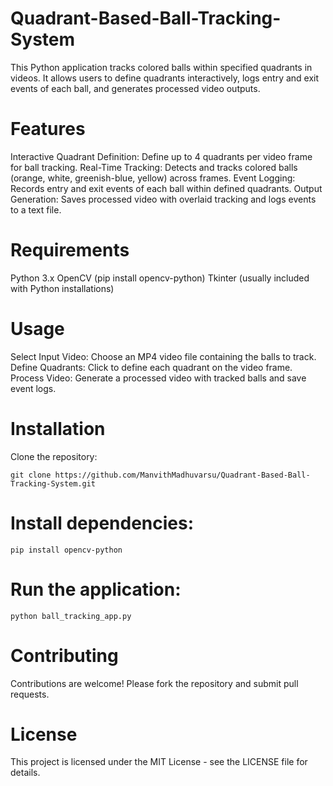 # Quadrant-Based-Ball-Tracking-System
This Python application tracks colored balls within specified quadrants in videos. It allows users to define quadrants interactively, logs entry and exit events of each ball, and generates processed video outputs.

# Features
Interactive Quadrant Definition: Define up to 4 quadrants per video frame for ball tracking.
Real-Time Tracking: Detects and tracks colored balls (orange, white, greenish-blue, yellow) across frames.
Event Logging: Records entry and exit events of each ball within defined quadrants.
Output Generation: Saves processed video with overlaid tracking and logs events to a text file.

# Requirements
Python 3.x
OpenCV (pip install opencv-python)
Tkinter (usually included with Python installations)

# Usage
Select Input Video: Choose an MP4 video file containing the balls to track.
Define Quadrants: Click to define each quadrant on the video frame.
Process Video: Generate a processed video with tracked balls and save event logs.

# Installation
Clone the repository:
```
git clone https://github.com/ManvithMadhuvarsu/Quadrant-Based-Ball-Tracking-System.git
```
# Install dependencies:
```
pip install opencv-python
```

# Run the application:
```
python ball_tracking_app.py
```

# Contributing
Contributions are welcome! Please fork the repository and submit pull requests.

# License
This project is licensed under the MIT License - see the LICENSE file for details.
